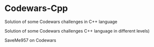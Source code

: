 # Codewars-Cpp
Solution of some Codewars challenges in C++ language

Solution of some Codewars challenges C++ language in different levels)

SaveMe957 on Codewars
